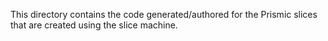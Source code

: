 This directory contains the code generated/authored for the Prismic slices that are created using the slice machine.